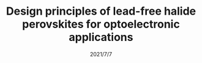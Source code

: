 ---
title: "Design principles of lead-free halide perovskites for optoelectronic applications"
collection: talks
type: "Talk"
#permalink: /talks/2014-02-01-talk-2
venue: "Materials for Humanity 2021"
date: 2021/7/7
location: "Online"
---